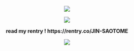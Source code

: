 <p align="center"> <img src="https://i.imgur.com/Ar5WIBf.png">
<p align="center"> <img src="https://i.imgur.com/QLET7XU.png">
 <p align="center"> <b>read my rentry ! https://rentry.co/JlN-SAOTOME </b>
 <p align="center"> <img src="https://i.imgur.com/TtLLUWB.png">
  
 <div class="col-md-6 p-1 text-muted my-auto order-2 order-md-1">
    
  <div class="row no-gutters">

